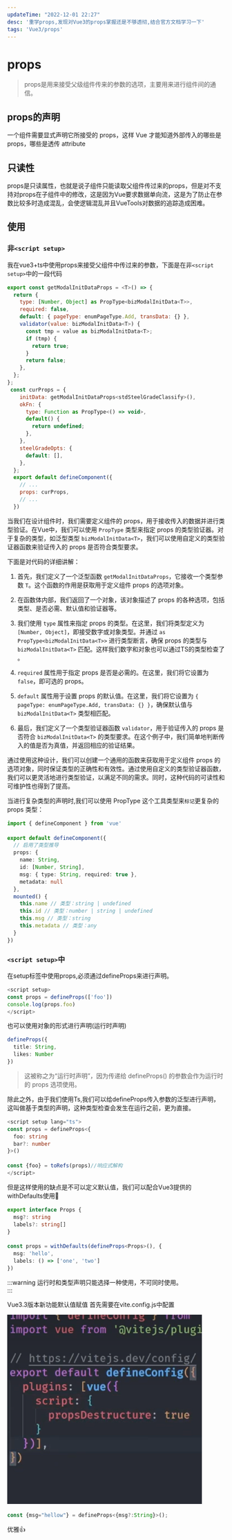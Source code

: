 ```yaml
---
updateTime: "2022-12-01 22:27"
desc: '重学props,发现对Vue3的props掌握还是不够透彻,结合官方文档学习一下'
tags: 'Vue3/props'
---
```


# props

>props是用来接受父级组件传来的参数的选项，主要用来进行组件间的通信。

## props的声明
一个组件需要显式声明它所接受的 props，这样 Vue 才能知道外部传入的哪些是 props，哪些是透传 attribute

## 只读性
props是只读属性，也就是说子组件只能读取父组件传过来的props，但是对不支持对props在子组件中的修改，这是因为Vue要求数据单向流，这是为了防止在参数比较多时造成混乱，会使逻辑混乱并且VueTools对数据的追踪造成困难。

## 使用
### 非`<script setup>`
我在vue3+ts中使用props来接受父组件中传过来的参数，下面是在非`<script setup>`中的一段代码
``` js
export const getModalInitDataProps = <T>() => {
  return {
    type: [Number, Object] as PropType<bizModalInitData<T>>,
    required: false,
    default: { pageType: enumPageType.Add, transData: {} },
    validator(value: bizModalInitData<T>) {
      const tmp = value as bizModalInitData<T>;
      if (tmp) {
        return true;
      }
      return false;
    },
  };
};
 const curProps = {
    initData: getModalInitDataProps<stdSteelGradeClassify>(),
    okFn: {
      type: Function as PropType<() => void>,
      default() {
        return undefined;
      },
    },
    steelGradeOpts: {
      default: [],
    },
  };
  export default defineComponent({
    // ...
    props: curProps,
    // ...
  })
```
当我们在设计组件时，我们需要定义组件的 props，用于接收传入的数据并进行类型验证。在Vue中，我们可以使用 `PropType` 类型来指定 props 的类型验证器。对于复杂的类型，如泛型类型 `bizModalInitData<T>`，我们可以使用自定义的类型验证器函数来验证传入的 props 是否符合类型要求。

下面是对代码的详细讲解：

1. 首先，我们定义了一个泛型函数 `getModalInitDataProps`，它接收一个类型参数 `T`。这个函数的作用是获取用于定义组件 props 的选项对象。

2. 在函数体内部，我们返回了一个对象，该对象描述了 props 的各种选项，包括类型、是否必需、默认值和验证器等。

3. 我们使用 `type` 属性来指定 props 的类型。在这里，我们将类型定义为 `[Number, Object]`，即接受数字或对象类型。并通过 `as PropType<bizModalInitData<T>>` 进行类型断言，确保 props 的类型与 `bizModalInitData<T>` 匹配。这样我们数字和对象也可以通过TS的类型检查了
。

4. `required` 属性用于指定 props 是否是必需的。在这里，我们将它设置为 `false`，即可选的 props。

5. `default` 属性用于设置 props 的默认值。在这里，我们将它设置为 `{ pageType: enumPageType.Add, transData: {} }`，确保默认值与 `bizModalInitData<T>` 类型相匹配。

6. 最后，我们定义了一个类型验证器函数 `validator`，用于验证传入的 props 是否符合 `bizModalInitData<T>` 的类型要求。在这个例子中，我们简单地判断传入的值是否为真值，并返回相应的验证结果。

通过使用这种设计，我们可以创建一个通用的函数来获取用于定义组件 props 的选项对象，同时保证类型的正确性和有效性。通过使用自定义的类型验证器函数，我们可以更灵活地进行类型验证，以满足不同的需求。同时，这种代码的可读性和可维护性也得到了提高。

当进行复杂类型的声明时,我们可以使用 PropType 这个工具类型来`标记`更复杂的 props 类型：

``` ts
import { defineComponent } from 'vue'

export default defineComponent({
  // 启用了类型推导
  props: {
    name: String,
    id: [Number, String],
    msg: { type: String, required: true },
    metadata: null
  },
  mounted() {
    this.name // 类型：string | undefined
    this.id // 类型：number | string | undefined
    this.msg // 类型：string
    this.metadata // 类型：any
  }
})

```

### `<script setup>`中

在setup标签中使用props,必须通过defineProps来进行声明。

``` js
<script setup>
const props = defineProps(['foo'])
console.log(props.foo)
</script>
```

也可以使用对象的形式进行声明(运行时声明)

``` ts
defineProps({
  title: String,
  likes: Number
})
```

>这被称之为“运行时声明”，因为传递给 defineProps() 的参数会作为运行时的 props 选项使用。

除此之外，由于我们使用Ts,我们可以给defineProps传入参数的泛型进行声明，这叫做基于类型的声明，这种类型检查会发生在运行之前，更为直接。

``` ts
<script setup lang="ts">
const props = defineProps<{
  foo: string
  bar?: number
}>()

const {foo} = toRefs(props)//响应式解构
</script>
```

但是这样使用的缺点是不可以定义默认值，我们可以配合Vue3提供的withDefaults使用🙌

``` ts
export interface Props {
  msg?: string
  labels?: string[]
}

const props = withDefaults(defineProps<Props>(), {
  msg: 'hello',
  labels: () => ['one', 'two']
})
```

 :::warning   运行时和类型声明只能选择一种使用，不可同时使用。  
 :::

Vue3.3版本新功能默认值赋值
首先需要在vite.config.js中配置

 ![img](../public/vue3/props/viteConfig.png)

``` js
const {msg="hellow"} = defineProps<{msg?:String}>();
```

优雅👍

